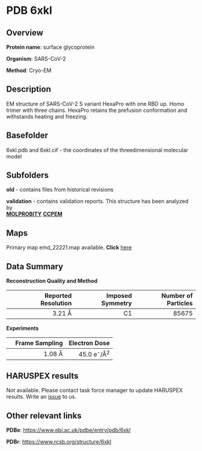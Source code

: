 # PDB 6xkl

## Overview

**Protein name**: surface glycoprotein

**Organism**: SARS-CoV-2

**Method**: Cryo-EM

## Description

EM structure of SARS-CoV-2 S variant HexaPro with one RBD up. Homo trimer with three chains. HexaPro retains the prefusion conformation and withstands heating and freezing. 

## Basefolder

6xkl.pdb and 6xkl.cif - the coordinates of the threedimensional molecular model

## Subfolders



**old** - contains files from historical revisions

**validation** - contains validation reports. This structure has been analyzed by <br>  [**MOLPROBITY**](https://github.com/thorn-lab/coronavirus_structural_task_force/tree/master/pdb/surface_glycoprotein/SARS-CoV-2/6xkl/validation/molprobity)   [**CCPEM**](https://github.com/thorn-lab/coronavirus_structural_task_force/tree/master/pdb/surface_glycoprotein/SARS-CoV-2/6xkl/validation/ccpem-validation)



## Maps

Primary map emd_22221.map available. **Click** [here](http://ftp.wwpdb.org/pub/emdb/structures/EMD-22221/map/) 

## Data Summary
**Reconstruction Quality and Method**

|   | Reported Resolution | Imposed Symmetry | Number of Particles |
|---|-------------:|----------------:|--------------:|
|   |3.21 Å|C1|85675|

**Experiments**

|   | Frame Sampling | Electron Dose |
|---|-------------:|----------------:|
|   |1.08 Å|45.0 e<sup>-</sup>/Å<sup>2</sup>|

## HARUSPEX results

Not available. Please contact task force manager to update HARUSPEX results. Write an [issue](https://github.com/thorn-lab/coronavirus_structural_task_force/issues) to us.

## Other relevant links 
**PDBe**:  https://www.ebi.ac.uk/pdbe/entry/pdb/6xkl
 
**PDBr**: https://www.rcsb.org/structure/6xkl 
